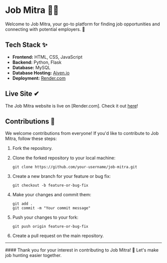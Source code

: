 # Job Mitra 👨‍🎓

Welcome to Job Mitra, your go-to platform for finding job opportunities and connecting with potential employers. 🚀

## Tech Stack ✨
- **Frontend:** HTML, CSS, JavaScript
- **Backend:** Python, Flask
- **Database:** MySQL
- **Database Hosting:** [Aiven.io](https://aiven.io)
- **Deployment:** [Render.com](https://www.render.com)

## Live Site ✔
The Job Mitra website is live on [Render.com]. Check it out [here](https://job-site-using-flask.onrender.com)!

## Contributions 👼
We welcome contributions from everyone! If you'd like to contribute to Job Mitra, follow these steps:

1. Fork the repository.
2. Clone the forked repository to your local machine:
    ```git
   git clone https://github.com/your-username/job-mitra.git
   ```

3. Create a new branch for your feature or bug fix:
    ```git
    git checkout -b feature-or-bug-fix
    ```

4. Make your changes and commit them:
    ```git
    git add .
    git commit -m "Your commit message"
    ```

5. Push your changes to your fork:
    ```git
    git push origin feature-or-bug-fix
    ```

6. Create a pull request on the main repository.

<hr>
#### Thank you for your interest in contributing to Job Mitra! 🎉 Let's make job hunting easier together.
